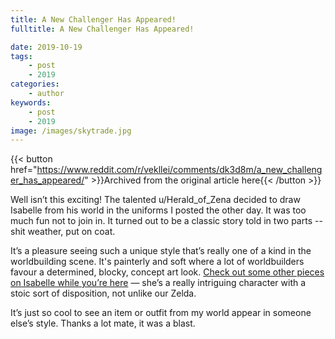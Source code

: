 ```yaml
---
title: A New Challenger Has Appeared!
fulltitle: A New Challenger Has Appeared!

date: 2019-10-19
tags:
    - post
    - 2019
categories:
    - author
keywords:
    - post
    - 2019
image: /images/skytrade.jpg
---
```

{{< button href="https://www.reddit.com/r/vekllei/comments/dk3d8m/a_new_challenger_has_appeared/" >}}Archived from the original article here{{< /button >}}

Well isn’t this exciting! The talented u/Herald_of_Zena decided to draw Isabelle from his world in the uniforms I posted the other day. It was too much fun not to join in. It turned out to be a classic story told in two parts -- shit weather, put on coat.

It’s a pleasure seeing such a unique style that’s really one of a kind in the worldbuilding scene. It's painterly and soft where a lot of worldbuilders favour a determined, blocky, concept art look. [Check out some other pieces on Isabelle while you’re here](https://www.artstation.com/skyhornet) — she’s a really intriguing character with a stoic sort of disposition, not unlike our Zelda.

It’s just so cool to see an item or outfit from my world appear in someone else’s style. Thanks a lot mate, it was a blast.
